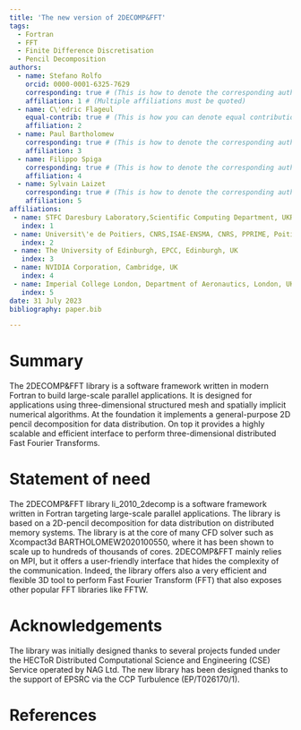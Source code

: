 ```yaml
---
title: 'The new version of 2DECOMP&FFT'
tags:
  - Fortran
  - FFT
  - Finite Difference Discretisation
  - Pencil Decomposition
authors:
  - name: Stefano Rolfo
    orcid: 0000-0001-6325-7629
    corresponding: true # (This is how to denote the corresponding author)
    affiliation: 1 # (Multiple affiliations must be quoted)
  - name: C\'edric Flageul
    equal-contrib: true # (This is how you can denote equal contributions between multiple authors)
    affiliation: 2
  - name: Paul Bartholomew
    corresponding: true # (This is how to denote the corresponding author)
    affiliation: 3
  - name: Filippo Spiga
    corresponding: true # (This is how to denote the corresponding author)
    affiliation: 4
  - name: Sylvain Laizet
    corresponding: true # (This is how to denote the corresponding author)
    affiliation: 5
affiliations:
 - name: STFC Daresbury Laboratory,Scientific Computing Department, UKRI, UK 
   index: 1
 - name: Universit\'e de Poitiers, CNRS,ISAE-ENSMA, CNRS, PPRIME, Poitiers, France 
   index: 2
 - name: The University of Edinburgh, EPCC, Edinburgh, UK
   index: 3
 - name: NVIDIA Corporation, Cambridge, UK
   index: 4
 - name: Imperial College London, Department of Aeronautics, London, UK
   index: 5
date: 31 July 2023
bibliography: paper.bib

---
```


# Summary

The 2DECOMP&FFT library is a software framework written in modern Fortran 
to build large-scale parallel applications. 
It is designed for applications using three-dimensional structured mesh 
and spatially implicit numerical algorithms. At the foundation it implements 
a general-purpose 2D pencil decomposition for data distribution. 
On top it provides a highly scalable and efficient interface to 
perform three-dimensional distributed Fast Fourier Transforms. 


# Statement of need

The 2DECOMP&FFT library li_2010_2decomp is a software framework written 
in Fortran targeting large-scale 
parallel applications. 
The library is based on a 2D-pencil decomposition for data distribution 
on distributed memory systems. The library is at the core of many CFD solver such as 
Xcompact3d BARTHOLOMEW2020100550, 
where it has been shown to scale up to hundreds of thousands of cores. 
2DECOMP&FFT mainly relies on MPI, but it offers a user-friendly 
interface that hides the complexity of the communication. 
Indeed, the library offers also a very efficient and flexible 3D tool 
to perform Fast Fourier Transform (FFT) that also 
exposes other popular FFT libraries like FFTW. 

# Acknowledgements

The library was initially designed thanks to several projects funded under the 
HECToR Distributed Computational Science and Engineering (CSE) Service operated by NAG Ltd. 
The new library has been designed thanks to the support of EPSRC via the CCP Turbulence (EP/T026170/1).

# References

